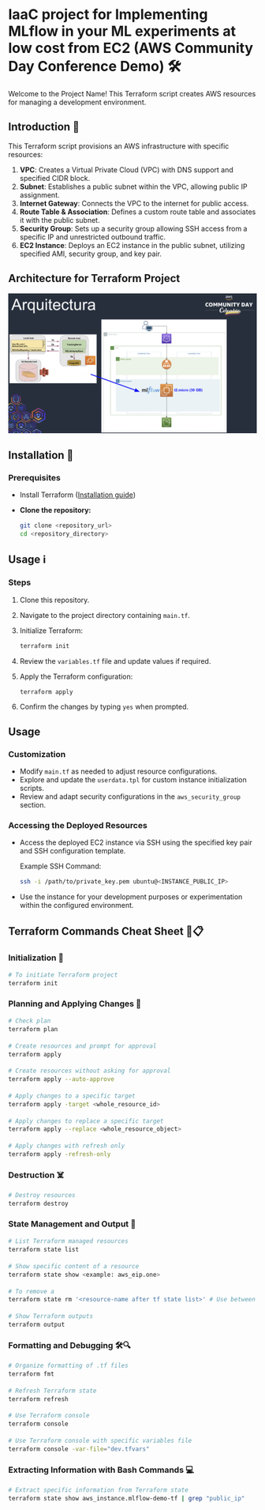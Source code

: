 # IaaC project for Implementing MLflow in your ML experiments at low cost from EC2 (AWS Community Day Conference Demo) 🛠️

Welcome to the Project Name! This Terraform script creates AWS resources for managing a development environment.

## Introduction 🚀

This Terraform script provisions an AWS infrastructure with specific resources:

1. **VPC**: Creates a Virtual Private Cloud (VPC) with DNS support and specified CIDR block.
2. **Subnet**: Establishes a public subnet within the VPC, allowing public IP assignment.
3. **Internet Gateway**: Connects the VPC to the internet for public access.
4. **Route Table & Association**: Defines a custom route table and associates it with the public subnet.
5. **Security Group**: Sets up a security group allowing SSH access from a specific IP and unrestricted outbound traffic.
6. **EC2 Instance**: Deploys an EC2 instance in the public subnet, utilizing specified AMI, security group, and key pair.

## Architecture for Terraform Project

![Architecture_png](../docs/Arquitecturav2.png)

## Installation 🚀

### Prerequisites

- Install Terraform ([Installation guide](https://learn.hashicorp.com/tutorials/terraform/install-cli))

- **Clone the repository:**
   ```bash
   git clone <repository_url>
   cd <repository_directory>
   ```

## Usage ℹ️

### Steps

1. Clone this repository.

2. Navigate to the project directory containing `main.tf`.

3. Initialize Terraform:
   ```bash
   terraform init
   ```

4. Review the `variables.tf` file and update values if required.

5. Apply the Terraform configuration:
   ```bash
   terraform apply
   ```

6. Confirm the changes by typing `yes` when prompted.

## Usage

### Customization

- Modify `main.tf` as needed to adjust resource configurations.
- Explore and update the `userdata.tpl` for custom instance initialization scripts.
- Review and adapt security configurations in the `aws_security_group` section.

### Accessing the Deployed Resources

- Access the deployed EC2 instance via SSH using the specified key pair and SSH configuration template.

   Example SSH Command:
   ```bash
   ssh -i /path/to/private_key.pem ubuntu@<INSTANCE_PUBLIC_IP>
   ```

- Use the instance for your development purposes or experimentation within the configured environment.

## Terraform Commands Cheat Sheet 🔑📋

### Initialization 🔧
```bash
# To initiate Terraform project
terraform init
```

### Planning and Applying Changes 📝
```bash
# Check plan
terraform plan

# Create resources and prompt for approval
terraform apply

# Create resources without asking for approval
terraform apply --auto-approve

# Apply changes to a specific target
terraform apply -target <whole_resource_id>

# Apply changes to replace a specific target
terraform apply --replace <whole_resource_object>

# Apply changes with refresh only
terraform apply -refresh-only
```

### Destruction ☠️
```bash
# Destroy resources
terraform destroy
```

### State Management and Output 📄
```bash
# List Terraform managed resources
terraform state list

# Show specific content of a resource
terraform state show <example: aws_eip.one>

# To remove a 
terraform state rm '<resource-name after tf state list>' # Use between single '', if resource name has "". Example: terraform state rm 'aws_iam_user.example["alice"]'

# Show Terraform outputs
terraform output
```

### Formatting and Debugging 🛠️🔍
```bash
# Organize formatting of .tf files
terraform fmt

# Refresh Terraform state
terraform refresh

# Use Terraform console
terraform console

# Use Terraform console with specific variables file
terraform console -var-file="dev.tfvars"
```

### Extracting Information with Bash Commands 💻
```bash
# Extract specific information from Terraform state
terraform state show aws_instance.mlflow-demo-tf | grep "public_ip"
```


